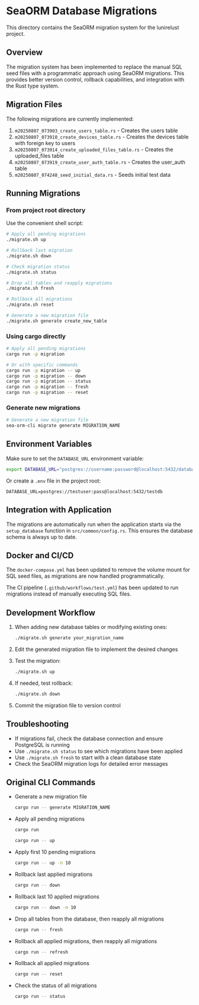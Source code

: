 # SeaORM Database Migrations

This directory contains the SeaORM migration system for the lunirelust project.

## Overview

The migration system has been implemented to replace the manual SQL seed files with a programmatic approach using SeaORM migrations. This provides better version control, rollback capabilities, and integration with the Rust type system.

## Migration Files

The following migrations are currently implemented:

1. `m20250807_073903_create_users_table.rs` - Creates the users table
2. `m20250807_073910_create_devices_table.rs` - Creates the devices table with foreign key to users
3. `m20250807_073914_create_uploaded_files_table.rs` - Creates the uploaded_files table
4. `m20250807_073919_create_user_auth_table.rs` - Creates the user_auth table
5. `m20250807_074248_seed_initial_data.rs` - Seeds initial test data

## Running Migrations

### From project root directory

Use the convenient shell script:

```bash
# Apply all pending migrations
./migrate.sh up

# Rollback last migration
./migrate.sh down

# Check migration status
./migrate.sh status

# Drop all tables and reapply migrations
./migrate.sh fresh

# Rollback all migrations
./migrate.sh reset

# Generate a new migration file
./migrate.sh generate create_new_table
```

### Using cargo directly

```bash
# Apply all pending migrations
cargo run -p migration

# Or with specific commands
cargo run -p migration -- up
cargo run -p migration -- down
cargo run -p migration -- status
cargo run -p migration -- fresh
cargo run -p migration -- reset
```

### Generate new migrations

```bash
# Generate a new migration file
sea-orm-cli migrate generate MIGRATION_NAME
```

## Environment Variables

Make sure to set the `DATABASE_URL` environment variable:

```bash
export DATABASE_URL="postgres://username:password@localhost:5432/database_name"
```

Or create a `.env` file in the project root:

```env
DATABASE_URL=postgres://testuser:pass@localhost:5432/testdb
```

## Integration with Application

The migrations are automatically run when the application starts via the `setup_database` function in `src/common/config.rs`. This ensures the database schema is always up to date.

## Docker and CI/CD

The `docker-compose.yml` has been updated to remove the volume mount for SQL seed files, as migrations are now handled programmatically.

The CI pipeline (`.github/workflows/test.yml`) has been updated to run migrations instead of manually executing SQL files.

## Development Workflow

1. When adding new database tables or modifying existing ones:
   ```bash
   ./migrate.sh generate your_migration_name
   ```

2. Edit the generated migration file to implement the desired changes

3. Test the migration:
   ```bash
   ./migrate.sh up
   ```

4. If needed, test rollback:
   ```bash
   ./migrate.sh down
   ```

5. Commit the migration file to version control

## Troubleshooting

- If migrations fail, check the database connection and ensure PostgreSQL is running
- Use `./migrate.sh status` to see which migrations have been applied
- Use `./migrate.sh fresh` to start with a clean database state
- Check the SeaORM migration logs for detailed error messages

## Original CLI Commands

- Generate a new migration file
    ```sh
    cargo run -- generate MIGRATION_NAME
    ```
- Apply all pending migrations
    ```sh
    cargo run
    ```
    ```sh
    cargo run -- up
    ```
- Apply first 10 pending migrations
    ```sh
    cargo run -- up -n 10
    ```
- Rollback last applied migrations
    ```sh
    cargo run -- down
    ```
- Rollback last 10 applied migrations
    ```sh
    cargo run -- down -n 10
    ```
- Drop all tables from the database, then reapply all migrations
    ```sh
    cargo run -- fresh
    ```
- Rollback all applied migrations, then reapply all migrations
    ```sh
    cargo run -- refresh
    ```
- Rollback all applied migrations
    ```sh
    cargo run -- reset
    ```
- Check the status of all migrations
    ```sh
    cargo run -- status
    ```
